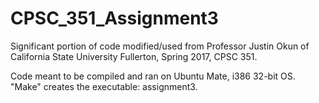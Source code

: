 # CPSC_351_Assignment3

Significant portion of code modified/used from Professor Justin Okun of California State University Fullerton, Spring 2017, CPSC 351.

Code meant to be compiled and ran on Ubuntu Mate, i386 32-bit OS.
"Make" creates the executable: assignment3.
